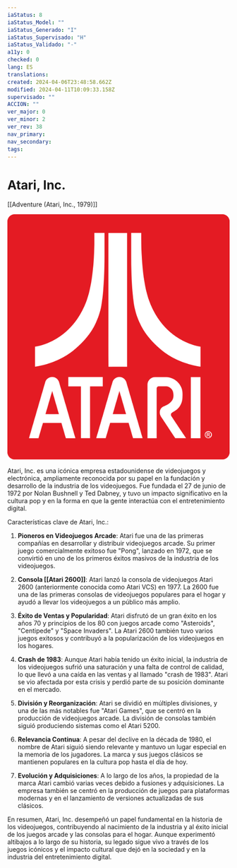 ```yaml
---
iaStatus: 8
iaStatus_Model: ""
iaStatus_Generado: "I"
iaStatus_Supervisado: "H"
iaStatus_Validado: "-"
a11y: 0
checked: 0
lang: ES
translations: 
created: 2024-04-06T23:48:58.662Z
modified: 2024-04-11T10:09:33.158Z
supervisado: ""
ACCION: ""
ver_major: 0
ver_minor: 2
ver_rev: 38
nav_primary: 
nav_secondary: 
tags:
---
```

# Atari, Inc.

[[Adventure (Atari, Inc., 1979)]]

![Atari Logo - Image from Wikipedia](PublicBrain/_resources/Atari,%20Inc./f10403824396c9f7a0a737218a8319bb_MD5.svg)

Atari, Inc. es una icónica empresa estadounidense de videojuegos y electrónica, ampliamente reconocida por su papel en la fundación y desarrollo de la industria de los videojuegos. Fue fundada el 27 de junio de 1972 por Nolan Bushnell y Ted Dabney, y tuvo un impacto significativo en la cultura pop y en la forma en que la gente interactúa con el entretenimiento digital.

Características clave de Atari, Inc.:

1. **Pioneros en Videojuegos Arcade**: Atari fue una de las primeras compañías en desarrollar y distribuir videojuegos arcade. Su primer juego comercialmente exitoso fue "Pong", lanzado en 1972, que se convirtió en uno de los primeros éxitos masivos de la industria de los videojuegos.
    
2. **Consola [[Atari 2600]]**: Atari lanzó la consola de videojuegos Atari 2600 (anteriormente conocida como Atari VCS) en 1977. La 2600 fue una de las primeras consolas de videojuegos populares para el hogar y ayudó a llevar los videojuegos a un público más amplio.
    
3. **Éxito de Ventas y Popularidad**: Atari disfrutó de un gran éxito en los años 70 y principios de los 80 con juegos arcade como "Asteroids", "Centipede" y "Space Invaders". La Atari 2600 también tuvo varios juegos exitosos y contribuyó a la popularización de los videojuegos en los hogares.
    
4. **Crash de 1983**: Aunque Atari había tenido un éxito inicial, la industria de los videojuegos sufrió una saturación y una falta de control de calidad, lo que llevó a una caída en las ventas y al llamado "crash de 1983". Atari se vio afectada por esta crisis y perdió parte de su posición dominante en el mercado.
    
5. **División y Reorganización**: Atari se dividió en múltiples divisiones, y una de las más notables fue "Atari Games", que se centró en la producción de videojuegos arcade. La división de consolas también siguió produciendo sistemas como el Atari 5200.
    
6. **Relevancia Continua**: A pesar del declive en la década de 1980, el nombre de Atari siguió siendo relevante y mantuvo un lugar especial en la memoria de los jugadores. La marca y sus juegos clásicos se mantienen populares en la cultura pop hasta el día de hoy.
    
7. **Evolución y Adquisiciones**: A lo largo de los años, la propiedad de la marca Atari cambió varias veces debido a fusiones y adquisiciones. La empresa también se centró en la producción de juegos para plataformas modernas y en el lanzamiento de versiones actualizadas de sus clásicos.
    

En resumen, Atari, Inc. desempeñó un papel fundamental en la historia de los videojuegos, contribuyendo al nacimiento de la industria y al éxito inicial de los juegos arcade y las consolas para el hogar. Aunque experimentó altibajos a lo largo de su historia, su legado sigue vivo a través de los juegos icónicos y el impacto cultural que dejó en la sociedad y en la industria del entretenimiento digital.